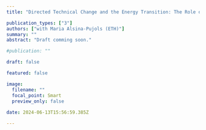 ```yaml
---
title: "Directed Technical Change and the Energy Transition: The Role of Storage Technology"

publication_types: ["3"]
authors: ["with Maria Alsina-Pujols (ETH)"]
summary: ""
abstract: "Draft comming soon."

#publication: ""

draft: false

featured: false

image:
  filename: ""
  focal_point: Smart
  preview_only: false
  
date: 2024-06-13T15:56:59.385Z

---
```


